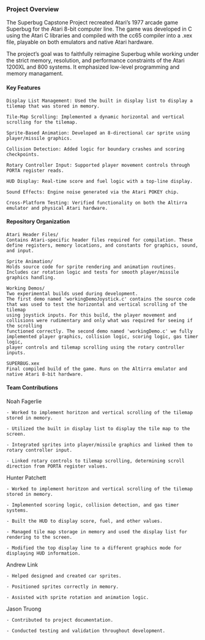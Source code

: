 ### Project Overview

The Superbug Capstone Project recreated Atari’s 1977 arcade game Superbug for the Atari 8-bit computer line. The game was developed in C using the Atari C libraries and compiled with the cc65 compiler into a .xex file, playable on both emulators and native Atari hardware.

The project’s goal was to faithfully reimagine Superbug while working under the strict memory, resolution, and performance constraints of the Atari 1200XL and 800 systems. It emphasized low-level programming and memory managament.

#### Key Features

```
Display List Management: Used the built in display list to display a tilemap that was stored in memory.

Tile-Map Scrolling: Implemented a dynamic horizontal and vertical scrolling for the tilemap.

Sprite-Based Animation: Developed an 8-directional car sprite using player/missile graphics.

Collision Detection: Added logic for boundary crashes and scoring checkpoints.

Rotary Controller Input: Supported player movement controls through PORTA register reads.

HUD Display: Real-time score and fuel logic with a top-line display.

Sound Effects: Engine noise generated via the Atari POKEY chip.

Cross-Platform Testing: Verified functionality on both the Altirra emulator and physical Atari hardware.
```

#### Repository Organization

```
Atari Header Files/
Contains Atari-specific header files required for compilation. These define registers, memory locations, and constants for graphics, sound, and input.

Sprite Animation/
Holds source code for sprite rendering and animation routines. Includes car rotation logic and tests for smooth player/missile graphics handling.

Working Demos/
Two experimental builds used during development. 
The first demo named 'workingDemoJoystick.c' contains the source code that was used to test the horizontal and vertical scrolling of the tilemap
using joystick inputs. For this build, the player movement and collisions were rudimentary and only what was required for seeing if the scrolling
functioned correctly. The second demo named 'workingDemo.c' we fully implemented player graphics, collision logic, scoring logic, gas timer logic,
player controls and tilemap scrolling using the rotary controller inputs.

SUPERBUG.xex
Final compiled build of the game. Runs on the Altirra emulator and native Atari 8-bit hardware.
```


#### Team Contributions

Noah Fagerlie
```
- Worked to implement horitzon and vertical scrolling of the tilemap stored in memory.

- Utilized the built in display list to display the tile map to the screen.

- Integrated sprites into player/missile graphics and linked them to rotary controller input.

- Linked rotary controls to tilemap scrolling, determining scroll direction from PORTA register values.
```

Hunter Patchett
```
- Worked to implement horitzon and vertical scrolling of the tilemap stored in memory.

- Implemented scoring logic, collision detection, and gas timer systems.

- Built the HUD to display score, fuel, and other values.

- Managed tile map storage in memory and used the display list for rendering to the screen.

- Modified the top display line to a different graphics mode for displaying HUD information.
```

Andrew Link
```
- Helped designed and created car sprites.

- Positioned sprites correctly in memory.

- Assisted with sprite rotation and animation logic.
```

Jason Truong
```
- Contributed to project documentation.

- Conducted testing and validation throughout development.
```


